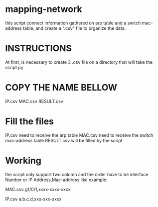 # mapping-network
this script connect information gathered on arp table and a switch mac-address table, and create a ".csv" file to organize the data.


# INSTRUCTIONS
At first, is necessary to create 3 .csv file on a directory that will take the script.py

# COPY THE NAME BELLOW 
IP.csv
MAC.csv
RESULT.csv

# Fill the files
IP.csv need to receive the arp table
MAC.csv need to receive the switch mac-address table
RESULT.csv will be filled by the script

# Working
the script only support two column and the order have to be interface Number or IP Address,Mac-address like example:

MAC.csv
g1/0/1,xxxx-xxxx-xxxx

IP.csv
a.b.c.d,xxx-xxx-xxxx
